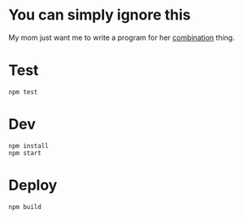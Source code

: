 You can simply ignore this
==========================

My mom just want me to write a program for her
[combination](https://en.wikipedia.org/wiki/Combination) thing.


Test
====
    npm test


Dev
===
    npm install
    npm start


Deploy
======
    npm build
